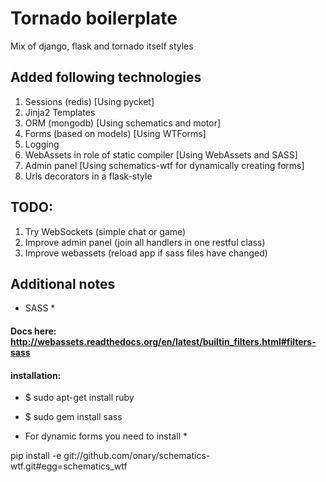 # Tornado boilerplate

Mix of django, flask and tornado itself styles

## Added following technologies

1. Sessions (redis) [Using pycket]
2. Jinja2 Templates
3. ORM (mongodb) [Using schematics and motor]
4. Forms (based on models) [Using WTForms]
5. Logging
6. WebAssets in role of static compiler [Using WebAssets and SASS]
7. Admin panel [Using schematics-wtf for dynamically creating forms]
8. Urls decorators in a flask-style

## TODO:

1. Try WebSockets (simple chat or game)
2. Improve admin panel (join all handlers in one restful class)
3. Improve webassets (reload app if sass files have changed)


## Additional notes

* SASS *

#### Docs here: http://webassets.readthedocs.org/en/latest/builtin_filters.html#filters-sass
#### installation:

* $ sudo apt-get install ruby
* $ sudo gem install sass


* For dynamic forms you need to install *

pip install -e git://github.com/onary/schematics-wtf.git#egg=schematics_wtf
